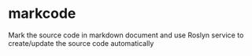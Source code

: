 markcode
========

Mark the source code in markdown document and use Roslyn service to create/update the source code automatically